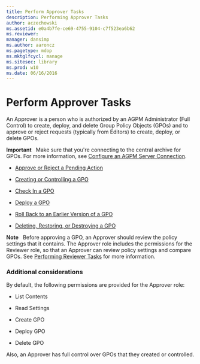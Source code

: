 ```yaml
---
title: Perform Approver Tasks
description: Performing Approver Tasks
author: aczechowski
ms.assetid: e0a4b7fe-ce69-4755-9104-c7f523ea6b62
ms.reviewer: 
manager: dansimp
ms.author: aaroncz
ms.pagetype: mdop
ms.mktglfcycl: manage
ms.sitesec: library
ms.prod: w10
ms.date: 06/16/2016
---
```



# Perform Approver Tasks


An Approver is a person who is authorized by an AGPM Administrator (Full Control) to create, deploy, and delete Group Policy Objects (GPOs) and to approve or reject requests (typically from Editors) to create, deploy, or delete GPOs.

**Important**  
Make sure that you're connecting to the central archive for GPOs. For more information, see [Configure an AGPM Server Connection](configure-an-agpm-server-connection-agpm40.md).

 

-   [Approve or Reject a Pending Action](approve-or-reject-a-pending-action-agpm40.md)

-   [Creating or Controlling a GPO](creating-or-controlling-a-gpo-agpm40-app.md)

-   [Check In a GPO](check-in-a-gpo-agpm40.md)

-   [Deploy a GPO](deploy-a-gpo-agpm40.md)

-   [Roll Back to an Earlier Version of a GPO](roll-back-to-an-earlier-version-of-a-gpo-agpm40.md)

-   [Deleting, Restoring, or Destroying a GPO](deleting-restoring-or-destroying-a-gpo-agpm40.md)

**Note**  
Before approving a GPO, an Approver should review the policy settings that it contains. The Approver role includes the permissions for the Reviewer role, so that an Approver can review policy settings and compare GPOs. See [Performing Reviewer Tasks](performing-reviewer-tasks-agpm40.md) for more information.

 

### Additional considerations

By default, the following permissions are provided for the Approver role:

-   List Contents

-   Read Settings

-   Create GPO

-   Deploy GPO

-   Delete GPO

Also, an Approver has full control over GPOs that they created or controlled.

 

 





